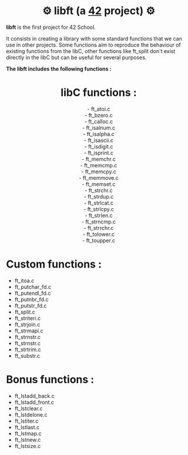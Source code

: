 # <div align="center">⚙️ libft (a [42](https://42perpignan.fr/) project) ⚙️</div>

**libft** is the first project for 42 School.

It consists in creating a library with some standard functions that we can use in other projects.
Some functions aim to reproduce the behaviour of existing functions from the libC, other functions like ft_split don't exist directly in the libC but can be useful for several purposes.

**The libft includes the following functions :**

# <div align="center">libC functions :</div>
<div align="center">- ft_atoi.c</div>
<div align="center">- ft_bzero.c</div>
<div align="center">- ft_calloc.c</div>
<div align="center">- ft_isalnum.c</div>
<div align="center">- ft_isalpha.c</div>
<div align="center">- ft_isascii.c</div>
<div align="center">- ft_isdigit.c</div>
<div align="center">- ft_isprint.c</div>
<div align="center">- ft_memchr.c</div>
<div align="center">- ft_memcmp.c</div>
<div align="center">- ft_memcpy.c</div>
<div align="center">- ft_memmove.c</div>
<div align="center">- ft_memset.c</div>
<div align="center">- ft_strchr.c</div>
<div align="center">- ft_strdup.c</div>
<div align="center">- ft_strlcat.c</div>
<div align="center">- ft_strlcpy.c</div>
<div align="center">- ft_strlen.c</div>
<div align="center">- ft_strncmp.c</div>
<div align="center">- ft_strrchr.c</div>
<div align="center">- ft_tolower.c</div>
<div align="center">- ft_toupper.c</div>

# Custom functions :
- ft_itoa.c
- ft_putchar_fd.c
- ft_putendl_fd.c
- ft_putnbr_fd.c
- ft_putstr_fd.c
- ft_split.c
- ft_striteri.c
- ft_strjoin.c
- ft_strmapi.c
- ft_strnstr.c
- ft_strnstr.c
- ft_strtrim.c
- ft_substr.c


# Bonus functions :</div>
- ft_lstadd_back.c
- ft_lstadd_front.c
- ft_lstclear.c
- ft_lstdelone.c
- ft_lstiter.c
- ft_lstlast.c
- ft_lstmap.c
- ft_lstnew.c
- ft_lstsize.c

